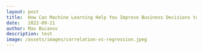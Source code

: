 ```yaml
---
layout: post
title:  How Can Machine Learning Help You Improve Business Decisions test
date:   2022-09-21
author: Max Bucanov
description: test
image: /assets/images/correlation-vs-regression.jpeg
---
```


